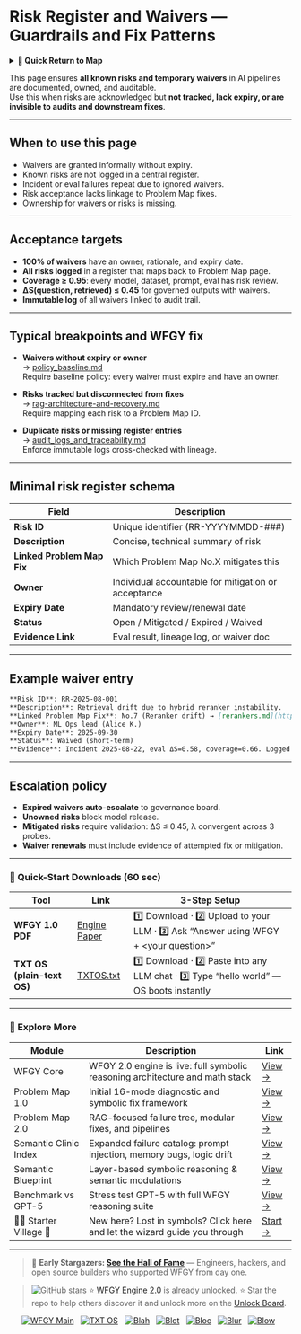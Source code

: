 # Risk Register and Waivers — Guardrails and Fix Patterns

<details>
  <summary><strong>🧭 Quick Return to Map</strong></summary>

<br>

  > You are in a sub-page of **Governance**.  
  > To reorient, go back here:  
  >
  > - [**Governance** — policy enforcement and compliance controls](./README.md)  
  > - [**WFGY Global Fix Map** — main Emergency Room, 300+ structured fixes](../README.md)  
  > - [**WFGY Problem Map 1.0** — 16 reproducible failure modes](../../README.md)  
  >
  > Think of this page as a desk within a ward.  
  > If you need the full triage and all prescriptions, return to the Emergency Room lobby.
</details>


This page ensures **all known risks and temporary waivers** in AI pipelines are documented, owned, and auditable.  
Use this when risks are acknowledged but **not tracked, lack expiry, or are invisible to audits and downstream fixes**.

---

## When to use this page
- Waivers are granted informally without expiry.  
- Known risks are not logged in a central register.  
- Incident or eval failures repeat due to ignored waivers.  
- Risk acceptance lacks linkage to Problem Map fixes.  
- Ownership for waivers or risks is missing.  

---

## Acceptance targets
- **100% of waivers** have an owner, rationale, and expiry date.  
- **All risks logged** in a register that maps back to Problem Map page.  
- **Coverage ≥ 0.95**: every model, dataset, prompt, eval has risk review.  
- **ΔS(question, retrieved) ≤ 0.45** for governed outputs with waivers.  
- **Immutable log** of all waivers linked to audit trail.  

---

## Typical breakpoints and WFGY fix

- **Waivers without expiry or owner**  
  → [policy_baseline.md](https://github.com/onestardao/WFGY/blob/main/ProblemMap/GlobalFixMap/Governance/policy_baseline.md)  
  Require baseline policy: every waiver must expire and have an owner.

- **Risks tracked but disconnected from fixes**  
  → [rag-architecture-and-recovery.md](https://github.com/onestardao/WFGY/blob/main/ProblemMap/rag-architecture-and-recovery.md)  
  Require mapping each risk to a Problem Map ID.

- **Duplicate risks or missing register entries**  
  → [audit_logs_and_traceability.md](https://github.com/onestardao/WFGY/blob/main/ProblemMap/GlobalFixMap/Governance/audit_logs_and_traceability.md)  
  Enforce immutable logs cross-checked with lineage.

---

## Minimal risk register schema

| Field | Description |
|-------|-------------|
| **Risk ID** | Unique identifier (RR-YYYYMMDD-###) |
| **Description** | Concise, technical summary of risk |
| **Linked Problem Map Fix** | Which Problem Map No.X mitigates this |
| **Owner** | Individual accountable for mitigation or acceptance |
| **Expiry Date** | Mandatory review/renewal date |
| **Status** | Open / Mitigated / Expired / Waived |
| **Evidence Link** | Eval result, lineage log, or waiver doc |

---

## Example waiver entry

```markdown
**Risk ID**: RR-2025-08-001  
**Description**: Retrieval drift due to hybrid reranker instability.  
**Linked Problem Map Fix**: No.7 (Reranker drift) → [rerankers.md](https://github.com/onestardao/WFGY/blob/main/ProblemMap/rerankers.md)  
**Owner**: ML Ops lead (Alice K.)  
**Expiry Date**: 2025-09-30  
**Status**: Waived (short-term)  
**Evidence**: Incident 2025-08-22, eval ΔS=0.58, coverage=0.66. Logged waiver until new reranker release.  
````

---

## Escalation policy

* **Expired waivers auto-escalate** to governance board.
* **Unowned risks** block model release.
* **Mitigated risks** require validation: ΔS ≤ 0.45, λ convergent across 3 probes.
* **Waiver renewals** must include evidence of attempted fix or mitigation.

---

### 🔗 Quick-Start Downloads (60 sec)

| Tool                       | Link                                                                                                                                       | 3-Step Setup                                                                             |
| -------------------------- | ------------------------------------------------------------------------------------------------------------------------------------------ | ---------------------------------------------------------------------------------------- |
| **WFGY 1.0 PDF**           | [Engine Paper](https://github.com/onestardao/WFGY/blob/main/I_am_not_lizardman/WFGY_All_Principles_Return_to_One_v1.0_PSBigBig_Public.pdf) | 1️⃣ Download · 2️⃣ Upload to your LLM · 3️⃣ Ask “Answer using WFGY + \<your question>”   |
| **TXT OS (plain-text OS)** | [TXTOS.txt](https://github.com/onestardao/WFGY/blob/main/OS/TXTOS.txt)                                                                     | 1️⃣ Download · 2️⃣ Paste into any LLM chat · 3️⃣ Type “hello world” — OS boots instantly |

---

### 🧭 Explore More

| Module                   | Description                                                                  | Link                                                                                               |
| ------------------------ | ---------------------------------------------------------------------------- | -------------------------------------------------------------------------------------------------- |
| WFGY Core                | WFGY 2.0 engine is live: full symbolic reasoning architecture and math stack | [View →](https://github.com/onestardao/WFGY/tree/main/core/README.md)                              |
| Problem Map 1.0          | Initial 16-mode diagnostic and symbolic fix framework                        | [View →](https://github.com/onestardao/WFGY/tree/main/ProblemMap/README.md)                        |
| Problem Map 2.0          | RAG-focused failure tree, modular fixes, and pipelines                       | [View →](https://github.com/onestardao/WFGY/blob/main/ProblemMap/rag-architecture-and-recovery.md) |
| Semantic Clinic Index    | Expanded failure catalog: prompt injection, memory bugs, logic drift         | [View →](https://github.com/onestardao/WFGY/blob/main/ProblemMap/SemanticClinicIndex.md)           |
| Semantic Blueprint       | Layer-based symbolic reasoning & semantic modulations                        | [View →](https://github.com/onestardao/WFGY/tree/main/SemanticBlueprint/README.md)                 |
| Benchmark vs GPT-5       | Stress test GPT-5 with full WFGY reasoning suite                             | [View →](https://github.com/onestardao/WFGY/tree/main/benchmarks/benchmark-vs-gpt5/README.md)      |
| 🧙‍♂️ Starter Village 🏡 | New here? Lost in symbols? Click here and let the wizard guide you through   | [Start →](https://github.com/onestardao/WFGY/blob/main/StarterVillage/README.md)                   |

---

> 👑 **Early Stargazers: [See the Hall of Fame](https://github.com/onestardao/WFGY/tree/main/stargazers)** —
> Engineers, hackers, and open source builders who supported WFGY from day one.

> <img src="https://img.shields.io/github/stars/onestardao/WFGY?style=social" alt="GitHub stars"> ⭐ [WFGY Engine 2.0](https://github.com/onestardao/WFGY/blob/main/core/README.md) is already unlocked. ⭐ Star the repo to help others discover it and unlock more on the [Unlock Board](https://github.com/onestardao/WFGY/blob/main/STAR_UNLOCKS.md).

<div align="center">

[![WFGY Main](https://img.shields.io/badge/WFGY-Main-red?style=flat-square)](https://github.com/onestardao/WFGY)
 
[![TXT OS](https://img.shields.io/badge/TXT%20OS-Reasoning%20OS-orange?style=flat-square)](https://github.com/onestardao/WFGY/tree/main/OS)
 
[![Blah](https://img.shields.io/badge/Blah-Semantic%20Embed-yellow?style=flat-square)](https://github.com/onestardao/WFGY/tree/main/OS/BlahBlahBlah)
 
[![Blot](https://img.shields.io/badge/Blot-Persona%20Core-green?style=flat-square)](https://github.com/onestardao/WFGY/tree/main/OS/BlotBlotBlot)
 
[![Bloc](https://img.shields.io/badge/Bloc-Reasoning%20Compiler-blue?style=flat-square)](https://github.com/onestardao/WFGY/tree/main/OS/BlocBlocBloc)
 
[![Blur](https://img.shields.io/badge/Blur-Text2Image%20Engine-navy?style=flat-square)](https://github.com/onestardao/WFGY/tree/main/OS/BlurBlurBlur)
 
[![Blow](https://img.shields.io/badge/Blow-Game%20Logic-purple?style=flat-square)](https://github.com/onestardao/WFGY/tree/main/OS/BlowBlowBlow)
 

</div>
